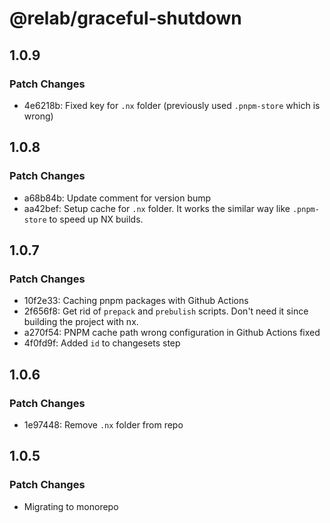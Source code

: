 # @relab/graceful-shutdown

## 1.0.9

### Patch Changes

-   4e6218b: Fixed key for `.nx` folder (previously used `.pnpm-store` which is wrong)

## 1.0.8

### Patch Changes

-   a68b84b: Update comment for version bump
-   aa42bef: Setup cache for `.nx` folder.
    It works the similar way like `.pnpm-store` to speed up NX builds.

## 1.0.7

### Patch Changes

-   10f2e33: Caching pnpm packages with Github Actions
-   2f656f8: Get rid of `prepack` and `prebulish` scripts. Don't need it since building the project with nx.
-   a270f54: PNPM cache path wrong configuration in Github Actions fixed
-   4f0fd9f: Added `id` to changesets step

## 1.0.6

### Patch Changes

-   1e97448: Remove `.nx` folder from repo

## 1.0.5

### Patch Changes

-   Migrating to monorepo
